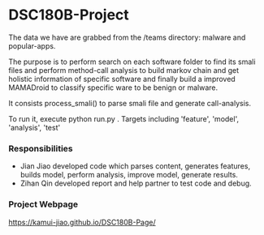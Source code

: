 # DSC180B-Project
The data we have are grabbed from the /teams directory: malware and popular-apps.

The purpose is to perform search on each software folder to find its smali files
and perform method-call analysis to build markov chain and get holistic
information of specific software and finally build a improved MAMADroid to
classify specific ware to be benign or malware.

It consists process_smali() to parse smali file and generate call-analysis.

To run it, execute python run.py <targets>.
Targets including 'feature', 'model', 'analysis', 'test'

### Responsibilities

* Jian Jiao developed code which parses content, generates features,
  builds model, perform analysis, improve model, generate results.
* Zihan Qin developed report and help partner to test code and debug.

### Project Webpage
https://kamui-jiao.github.io/DSC180B-Page/
